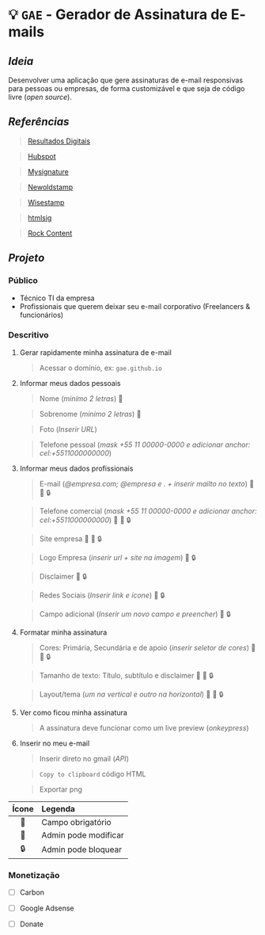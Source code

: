 # :bulb: **`GAE`** - **G**erador de **A**ssinatura de **E**-mails

## *Ideia*
Desenvolver uma aplicação que gere assinaturas de e-mail responsivas para pessoas ou empresas, de forma customizável e que seja de código livre (*open source*).

## *Referências*

> [Resultados Digitais](https://resultadosdigitais.com.br/ferramentas/assinatura-de-email/cadastro)

> [Hubspot](https://br.hubspot.com/email-signature-generator)

> [Mysignature](https://pt.mysignature.io/editor)

> [Newoldstamp](https://newoldstamp.com/editor/)

> [Wisestamp](https://webapp.wisestamp.com/?_ga=2.55767586.803905847.1596758964-1697072610.1596758964)

> [htmlsig](https://htmlsig.com/#main-container)

> [Rock Content](https://rockstamp.rockcontent.com/#assinatura)

## *Projeto*

### **Público**
- Técnico TI da empresa
- Profissionais que querem deixar seu e-mail corporativo (Freelancers & funcionários)

### **Descritivo**

1. Gerar rapidamente minha assinatura de e-mail
    > Acessar o domínio, ex: `gae.github.io`

2. Informar meus dados pessoais
      > Nome (*minímo 2 letras*) :pushpin:

      > Sobrenome (*minímo 2 letras*) :pushpin:

      > Foto (*Inserir URL*)

      > Telefone pessoal (*mask +55 11 00000-0000 e adicionar anchor: cel:+5511000000000*)
3. Informar meus dados profissionais
      > E-mail (*@empresa.com; @empresa e . + inserir mailto no texto*) :pushpin: :office: :lock:

      > Telefone comercial (*mask +55 11 00000-0000 e adicionar anchor: cel:+5511000000000*) :pushpin: :office: :lock:

      > Site empresa :pushpin: :office: :lock:
      
      > Logo Empresa (*inserir url + site na imagem*) :office: :lock:

      > Disclaimer :office: :lock:

      > Redes Sociais (*Inserir link e ícone*) :office: :lock:

      > Campo adicional (*Inserir um novo campo e preencher*) :office: :lock:
4. Formatar minha assinatura
    > Cores: Primária, Secundária e de apoio (*inserir seletor de cores*) :pushpin: :office: :lock:

    > Tamanho de texto: Título, subtítulo e disclaimer :pushpin: :office: :lock:

    > Layout/tema (*um na vertical e outro na horizontal*) :pushpin: :office: :lock:
5. Ver como ficou minha assinatura
    > A assinatura deve funcionar como um live preview (*onkeypress*)
6. Inserir no meu e-mail
    > Inserir direto no gmail (*API*)

    > `Copy to clipboard` código HTML

    > Exportar png

|   Ícone   | Legenda              |
| :-------: | :------------------- |
| :pushpin: | Campo obrigatório    |
| :office:  | Admin pode modificar |
|  :lock:   | Admin pode bloquear  |

### **Monetização**

- [ ] Carbon

- [ ] Google Adsense

- [ ] Donate
